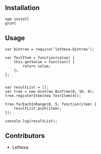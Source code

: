 Installation
------------

	npm install
	grunt

Usage
-----

	var bintree = require('lethexa-bintree');
	
	var TestItem = function(value) {
		this.getValue = function() {
			return value;
		};
	};


	var resultList = [];
	var tree = new bintree.BinTree(0, 10, 0);
	tree.registerItem(new TestItem(4));

	tree.forEachInRange(0, 5, function(item) {
		resultList.push(item);
	});

	console.log(resultList);


Contributors
------------

* Lethexa


